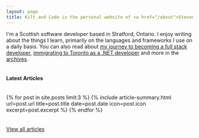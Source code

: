```yaml
---
layout: page
title: Kilt and Code is the personal website of <a href="/about">Steven McLintock</a>
---
```

<section class="text-center">
  <p>I'm a Scottish software developer based in Stratford, Ontario. I enjoy writing about the things I 
  learn, primarily on the languages and frameworks I use on a daily basis. You can also read about 
  <a href="{{ site.baseurl }}/2020/02/16/my-journey-to-becoming-a-full-stack-developer/">my journey to becoming a full stack developer</a>, 
  <a href="{{ site.baseurl }}/2019/06/30/coming-to-canada-immigrating-to-toronto-as-a-dotnet-developer/">immigrating to Toronto as a .NET developer</a> 
  and more in the <a href="{{ site.baseurl }}/articles">archives</a>.</p>
</section>

<section class="text-center" style="margin: 35px 0;">
  <h4>Latest Articles</h4>
</section>

{% for post in site.posts limit:3 %}
  {%
    include article-summary.html
    url=post.url
    title=post.title
    date=post.date
    icon=post.icon
    excerpt=post.excerpt
  %}
{% endfor %}

<div class="text-center" style="margin-top: 35px;">
  <a href="{{ site.baseurl }}/articles">View all articles</a>
</div>